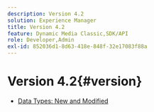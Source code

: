 ```yaml
---
description: Version 4.2
solution: Experience Manager
title: Version 4.2
feature: Dynamic Media Classic,SDK/API
role: Developer,Admin
exl-id: 852036d1-8d63-418e-848f-32e17083f88a
---
```

# Version 4.2{#version}

* [Data Types: New and Modified](r-4-2-types.md)
